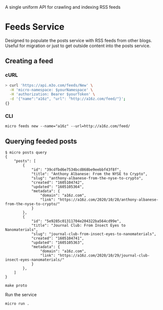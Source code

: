 A single uniform API for crawling and indexing RSS feeds

# Feeds Service

Designed to populate the posts service with RSS feeds from other blogs. Useful for migration or just to get outside content into the posts service.

## Creating a feed

### cURL

```bash
> curl 'https://api.m3o.com/feeds/New' \
  -H 'micro-namespace: $yourNamespace' \
  -H 'authorization: Bearer $yourToken' \
  -d '{"name":"a16z", "url": "http://a16z.com/feed/"}';
{}
```

### CLI

```shell
micro feeds new --name="a16z" --url=http://a16z.com/feed/
```

## Querying feeded posts

```shell
$ micro posts query
{
	"posts": [
		{
			"id": "39cdfbd6e7534bcd868be9eebbf43f8f",
			"title": "Anthony Albanese: From the NYSE to Crypto",
			"slug": "anthony-albanese-from-the-nyse-to-crypto",
			"created": "1605104742",
			"updated": "1605105364",
			"metadata": {
				"domain": "a16z.com",
				"link": "https://a16z.com/2020/10/28/anthony-albanese-from-the-nyse-to-crypto/"
			}
		},
		{
			"id": "5e9285c01311704e204322ba564cd99e",
			"title": "Journal Club: From Insect Eyes to Nanomaterials",
			"slug": "journal-club-from-insect-eyes-to-nanomaterials",
			"created": "1605104741",
			"updated": "1605105363",
			"metadata": {
				"domain": "a16z.com",
				"link": "https://a16z.com/2020/10/29/journal-club-insect-eyes-nanomaterials/"
			}
		},
	]
}
```

```
make proto
```

Run the service

```
micro run .
```
